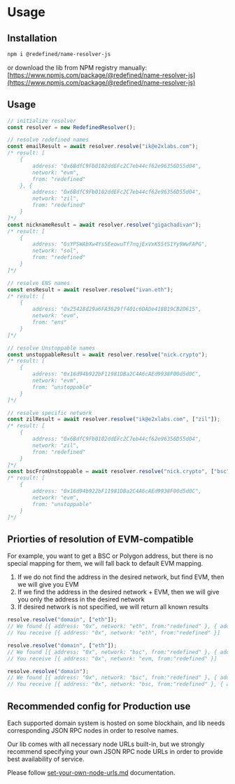 # Usage

## Installation

```bash
npm i @redefined/name-resolver-js
```

or download the lib from NPM registry manually: [https://www.npmjs.com/package/@redefined/name-resolver-js](https://www.npmjs.com/package/@redefined/name-resolver-js)

## Usage

```typescript
// initialize resolver
const resolver = new RedefinedResolver();

// resolve redefined names
const emailResult = await resolver.resolve("ik@e2xlabs.com");
/* result: [
    {
        address: "0x6BdfC9Fb0102ddEFc2C7eb44cf62e96356D55d04",
        network: "evm",
        from: "redefined"
    }, {
        address: "0x6BdfC9Fb0102ddEFc2C7eb44cf62e96356D55d04",
        network: "zil",
        from: "redefined"
    }
]*/
const nicknameResult = await resolver.resolve("gigachadivan");
/* result: [
    {
        address: "GsYPSWAbXw4YsSEeowuTf7nqjExVxKS5tS1Yy9WwFAPG",
        network: "sol",
        from: "redefined"
    }
]*/

// resolve ENS names
const ensResult = await resolver.resolve("ivan.eth");
/* result: [
    {
        address: "0x25428d29a6FA3629ff401c6DADe418B19CB2D615",
        network: "evm",
        from: "ens"
    }
]*/

// resolve Unstoppable names
const unstoppableResult = await resolver.resolve("nick.crypto");
/* result: [
    {
        address: "0x16d94b922bF11981DBa2C4A6cAEd9938F00d5d0C",
        network: "evm",
        from: "unstoppable"
    }
]*/

// resolve specific network
const zilResult = await resolver.resolve("ik@e2xlabs.com", ["zil"]);
/* result: [
    {
        address: "0x6BdfC9Fb0102ddEFc2C7eb44cf62e96356D55d04",
        network: "zil",
        from: "redefined"
    }
]*/
const bscFromUnstoppable = await resolver.resolve("nick.crypto", ["bsc"]);
/* result: [
    {
        address: "0x16d94b922bF11981DBa2C4A6cAEd9938F00d5d0C",
        network: "evm",
        from: "unstoppable"
    }
]*/
```

## Priorties of resolution of EVM-compatible

For example, you want to get a BSC or Polygon address, but there is no special mapping for them, we will fall back to default EVM mapping.

1. If we do not find the address in the desired network, but find EVM, then we will give you EVM
2. If we find the address in the desired network + EVM, then we will give you only the address in the desired network
3. If desired network is not specified, we will return all known results

```typescript
resolve.resolve("domain", ["eth"]);
// We found [{ address: "0x", network: "eth", from:"redefined" }, { address: "0x", network: "evm", from:"redefined" }]
// You receive [{ address: "0x", network: "eth", from:"redefined" }]

resolve.resolve("domain", ["eth"]);
// We found [{ address: "0x", network: "bsc", from:"redefined" }, { address: "0x", network: "evm", from:"redefined" }]
// You receive [{ address: "0x", network: "evm, from:"redefined" }]

resolve.resolve("domain");
// We found [{ address: "0x", network: "bsc", from:"redefined" }, { address: "0x", network: "evm", from:"redefined" }]
// You receive [{ address: "0x", network: "bsc, from:"redefined" }, { address: "0x", network: "evm", from:"redefined" }]
```

## Recommended config for Production use

Each supported domain system is hosted on some blockhain, and lib needs corresponding JSON RPC nodes in order to resolve names.

Our lib comes with all necessary node URLs built-in, but we strongly recommend specifying your own JSON RPC node URLs in order to provide best availability of service.&#x20;

Please follow [set-your-own-node-urls.md](set-your-own-node-urls.md "mention") documentation.

